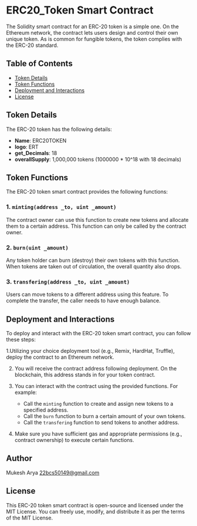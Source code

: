 # ERC20_Token Smart Contract

The Solidity smart contract for an ERC-20 token is a simple one. On the Ethereum network, the contract lets users design and control their own unique token. As is common for fungible tokens, the token complies with the ERC-20 standard.

## Table of Contents

- [Token Details](#token-details)
- [Token Functions](#token-functions)
- [Deployment and Interactions](#deployment-and-interactions)
- [License](#license)


## Token Details

The ERC-20 token has the following details:

- **Name**: ERC20TOKEN
- **logo**: ERT
- **get_Decimals**: 18
- **overallSupply**: 1,000,000 tokens (1000000 * 10^18 with 18 decimals)

## Token Functions

The ERC-20 token smart contract provides the following functions:

### 1. `minting(address _to, uint _amount)`

The contract owner can use this function to create new tokens and allocate them to a certain address. This function can only be called by the contract owner.

### 2. `burn(uint _amount)`

Any token holder can burn (destroy) their own tokens with this function. When tokens are taken out of circulation, the overall quantity also drops.

### 3. `transfering(address _to, uint _amount)`

Users can move tokens to a different address using this feature. To complete the transfer, the caller needs to have enough balance.

## Deployment and Interactions

To deploy and interact with the ERC-20 token smart contract, you can follow these steps:

1.Utilizing your choice deployment tool (e.g., Remix, HardHat, Truffle), deploy the contract to an Ethereum network.

2. You will receive the contract address following deployment. On the blockchain, this address stands in for your token contract.

3. You can interact with the contract using the provided functions. For example:
   - Call the `minting` function to create and assign new tokens to a specified address.
   - Call the `burn` function to burn a certain amount of your own tokens.
   - Call the `transfering` function to send tokens to another address.

4. Make sure you have sufficient gas and appropriate permissions (e.g., contract ownership) to execute certain functions.

## Author
Mukesh Arya 
22bcs50149@gmail.com

## License

This ERC-20 token smart contract is open-source and licensed under the MIT License. You can freely use, modify, and distribute it as per the terms of the MIT License.
